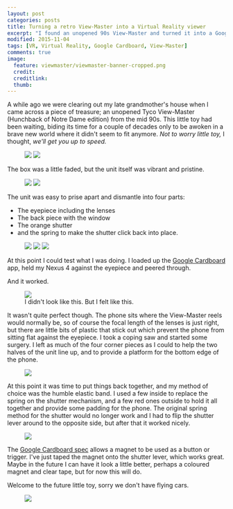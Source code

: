 ```yaml
---
layout: post
categories: posts
title: Turning a retro View-Master into a Virtual Reality viewer
excerpt: "I found an unopened 90s View-Master and turned it into a Google Cardboard viewer"
modified: 2015-11-04
tags: [VR, Virtual Reality, Google Cardboard, View-Master]
comments: true
image:
  feature: viewmaster/viewmaster-banner-cropped.png
  credit: 
  creditlink: 
  thumb: 
---
```


A while ago we were clearing out my late grandmother's house when I came across a piece of treasure; an unopened Tyco View-Master (Hunchback of Notre Dame edition) from the mid 90s. This little toy had been waiting, biding its time for a couple of decades only to be awoken in a brave new world where it didn't seem to fit anymore. <em>Not to worry little toy,</em> I thought, <em>we'll get you up to speed.</em>

<figure class="half">
  <img src="{{ site.url }}/images/viewmaster/viewmaster-box-front.jpg">
  <img src="{{ site.url }}/images/viewmaster/viewmaster-box-side.jpg">
    <figcaption></figcaption>
</figure>

The box was a little faded, but the unit itself was vibrant and pristine.

<figure class="half">
  <img src="{{ site.url }}/images/viewmaster/viewmaster-unit-back.jpg">
  <img src="{{ site.url }}/images/viewmaster/viewmaster-unit-front.jpg">
  <figcaption></figcaption>
</figure>


The unit was easy to prise apart and dismantle into four parts:

- The eyepiece including the lenses
- The back piece with the window
- The orange shutter
- and the spring to make the shutter click back into place.


<figure class="third">
  <img src="{{ site.url }}/images/viewmaster/viewmaster-dismantled-outside.jpg">
  <img src="{{ site.url }}/images/viewmaster/viewmaster-dismantled-inside.jpg">
  <img src="{{ site.url }}/images/viewmaster/viewmaster-spring-and-shutter.jpg">
  <figcaption></figcaption>
</figure>

At this point I could test what I was doing. I loaded up the [Google Cardboard](https://play.google.com/store/apps/details?id=com.google.samples.apps.cardboarddemo) app, held my Nexus 4 against the eyepiece and peered through.

And it worked.

<figure>
  <img src="{{ site.url }}/images/viewmaster/viewmaster-smiling-boy.png">
  <figcaption>I didn't look like this. But I felt like this.</figcaption>
</figure>

It wasn't quite perfect though. The phone sits where the View-Master reels would normally be, so of course the focal length of the lenses is just right, but there are little bits of plastic that stick out which prevent the phone from sitting flat against the eyepiece. I took a coping saw and started some surgery. I left as much of the four corner pieces as I could to help the two halves of the unit line up, and to provide a platform for the bottom edge of the phone.

<figure>
  <img src="{{ site.url }}/images/viewmaster/viewmaster-dismantled-side-view.jpg">
</figure>

At this point it was time to put things back together, and my method of choice was the humble elastic band. I used a few inside to replace the spring on the shutter mechanism, and a few red ones outside to hold it all together and provide some padding for the phone. The original spring method for the shutter would no longer work and I had to flip the shutter lever around to the opposite side, but after that it worked nicely.

<figure>
  <img src="{{ site.url }}/images/viewmaster/viewmaster-shutter.gif">
</figure>

The [Google Cardboard spec](https://www.google.co.uk/get/cardboard/manufacturers/) allows a magnet to be used as a button or trigger. I've just taped the magnet onto the shutter lever, which works great. Maybe in the future I can have it look a little better, perhaps a coloured magnet and clear tape, but for now this will do.

Welcome to the future little toy, sorry we don't have flying cars.
<figure>
  <img src="{{ site.url }}/images/viewmaster/viewmaster-finished-back.jpg">
</figure>